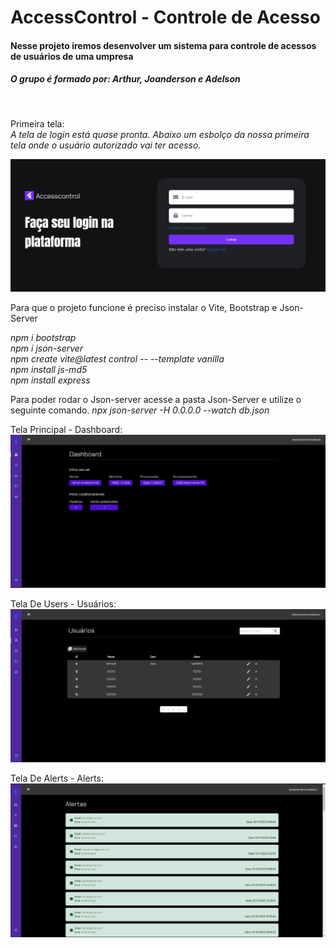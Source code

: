 # AccessControl - Controle de Acesso

#### Nesse projeto iremos desenvolver um sistema para controle de acessos de usuários de uma umpresa
##### O grupo é formado por: Arthur, Joanderson e Adelson

<br>

Primeira tela:<br>
*A tela de login está quase pronta. Abaixo um esbolço da nossa primeira tela onde o usuário autorizado vai ter acesso.*

![Tela de Login](./img/img-pages/Tela-login.png)

Para que o projeto funcione é preciso instalar o Vite, Bootstrap e Json-Server

*npm i bootstrap* <br>
*npm i json-server*<br>
*npm create vite@latest control -- --template vanilla*<br>
*npm install js-md5*<br>
*npm install express*<br>

Para poder rodar o Json-server acesse a pasta Json-Server e utilize o seguinte comando.
*npx json-server -H 0.0.0.0 --watch db.json*


Tela Principal - Dashboard:<br>
![Tela de Dashboard](./img/img-pages/Tela-Dashboard.png)

Tela De Users - Usuários:<br>
![Tela de Users](./img/img-pages/Tela-users.png)

Tela De Alerts - Alerts:<br>
![Tela de Alertas](./img/img-pages/Tela-alerts.png)